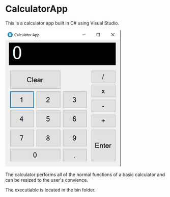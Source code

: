 # CalculatorApp
This is a calculator app built in C# using Visual Studio.

<img src="https://github.com/clabo15/CalculatorApp/blob/9b5eacebf5ce2762efa7a2d67c8b6684b4a28b5b/CalculatorApp.jpg">

The calculator performs all of the normal functions of a basic calculator and can be resized to the user's convience.

The executiable is located in the bin folder.
